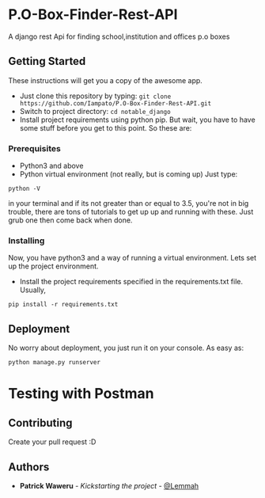 # P.O-Box-Finder-Rest-API

A django rest Api for finding school,institution and offices p.o boxes 


## Getting Started

These instructions will get you a copy of the awesome app.
- Just clone this repository by typing: `git clone https://github.com/Iampato/P.O-Box-Finder-Rest-API.git`
- Switch to project directory: `cd notable_django`
- Install project requirements using python pip. But wait, you have to have some stuff before you get to this point. So these are:

### Prerequisites

- Python3 and above
- Python virtual environment (not really, but is coming up)
Just type:
```
python -V
```
in your terminal and if its not greater than or equal to 3.5, you're not in big trouble, there are tons of tutorials to get up up and running with these. Just grub one then come back when done.

### Installing

Now, you have python3 and a way of running a virtual environment. Lets set up the project environment.

- Install the project requirements specified in the requirements.txt file. Usually,
```
pip install -r requirements.txt
```

## Deployment

No worry about deployment, you just run it on your console. As easy as:
```
python manage.py runserver
```

# Testing with Postman


## Contributing

Create your pull request :D

## Authors

* **Patrick Waweru** - *Kickstarting the project* - [@Lemmah](https://github.com/Iampato)

